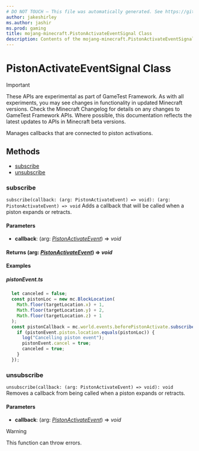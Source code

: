 ```yaml
---
# DO NOT TOUCH — This file was automatically generated. See https://github.com/Mojang/MinecraftApiDocsGenerator to modify descriptions, examples, etc.
author: jakeshirley
ms.author: jashir
ms.prod: gaming
title: mojang-minecraft.PistonActivateEventSignal Class
description: Contents of the mojang-minecraft.PistonActivateEventSignal class.
---
```

# PistonActivateEventSignal Class
>[!IMPORTANT]
>These APIs are experimental as part of GameTest Framework. As with all experiments, you may see changes in functionality in updated Minecraft versions. Check the Minecraft Changelog for details on any changes to GameTest Framework APIs. Where possible, this documentation reflects the latest updates to APIs in Minecraft beta versions.

Manages callbacks that are connected to piston activations.

## Methods
- [subscribe](#subscribe)
- [unsubscribe](#unsubscribe)

### **subscribe**
`
subscribe(callback: (arg: PistonActivateEvent) => void): (arg: PistonActivateEvent) => void
`
Adds a callback that will be called when a piston expands or retracts.

#### **Parameters**
- **callback**: (arg: [*PistonActivateEvent*](PistonActivateEvent.md)) => *void*

#### **Returns** (arg: [*PistonActivateEvent*](PistonActivateEvent.md)) => *void*

#### **Examples**
##### *pistonEvent.ts*
```javascript
  let canceled = false;
  const pistonLoc = new mc.BlockLocation(
    Math.floor(targetLocation.x) + 1,
    Math.floor(targetLocation.y) + 2,
    Math.floor(targetLocation.z) + 1
  );
  const pistonCallback = mc.world.events.beforePistonActivate.subscribe((pistonEvent: mc.BeforePistonActivateEvent) => {
    if (pistonEvent.piston.location.equals(pistonLoc)) {
      log("Cancelling piston event");
      pistonEvent.cancel = true;
      canceled = true;
    }
  });
```

### **unsubscribe**
`
unsubscribe(callback: (arg: PistonActivateEvent) => void): void
`
Removes a callback from being called when a piston expands or retracts.

#### **Parameters**
- **callback**: (arg: [*PistonActivateEvent*](PistonActivateEvent.md)) => *void*
> [!WARNING]
> This function can throw errors.
